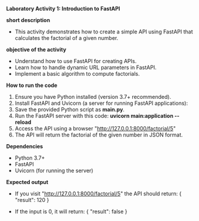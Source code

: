 **Laboratory Activity 1: Introduction to FastAPI**

**short description**
- This activity demonstrates how to create a simple API using FastAPI that calculates the factorial of a given number.

**objective of the activity**
- Understand how to use FastAPI for creating APIs.
- Learn how to handle dynamic URL parameters in FastAPI.
- Implement a basic algorithm to compute factorials.

**How to run the code**
1. Ensure you have Python installed (version 3.7+ recommended).
2. Install FastAPI and Uvicorn (a server for running FastAPI applications):
3. Save the provided Python script as **main.py**.
4. Run the FastAPI server with this code: **uvicorn main:application --reload**
5. Access the API using a browser "http://127.0.0.1:8000/factorial/5"
6. The API will return the factorial of the given number in JSON format.

**Dependencies**
- Python 3.7+
- FastAPI
- Uvicorn (for running the server)

**Expected output**
- If you visit "http://127.0.0.1:8000/factorial/5" the API should return:
{
  "result": 120
}

- If the input is 0, it will return:
{
  "result": false
}
